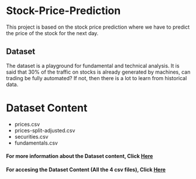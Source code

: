 # Stock-Price-Prediction
This project is based on the stock price prediction where we have to predict the price of the stock for the next day.

## Dataset
The dataset is a playground for fundamental and technical analysis. It is said that 30% of the traffic on stocks is already generated by machines, can trading be fully automated? If not, then there is a lot to learn from historical data.

# Dataset Content

* prices.csv
* prices-split-adjusted.csv
* securities.csv
* fundamentals.csv

#### For more information about the Dataset content, Click [Here](https://docs.google.com/document/d/1lPTLjJ16rk-6CqGwLLYGxKKyODma-cBTd-P5X-kAb4I/edit#)

#### For accesing the Dataset Content (All the 4 csv files), Click [Here](https://drive.google.com/drive/folders/1pU6qCnlxy6BlJW95tOcAV9_hOzyq7nKm)
